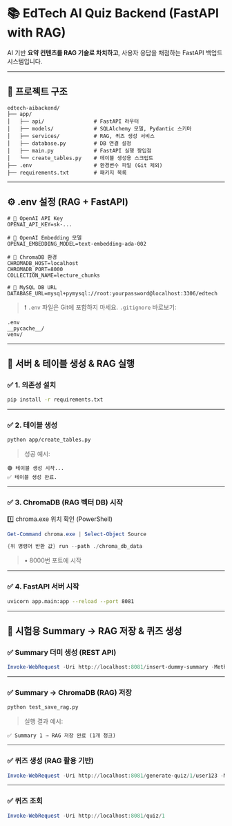 # 📚 EdTech AI Quiz Backend (FastAPI with RAG)

AI 기반 **요약 컨텐츠를 RAG 기술로 차치하고**, 사용자 응답을 채점하는 FastAPI 백업드 시스템입니다.

---

## 📂️ 프로젝트 구조

```
edtech-aibackend/
├── app/
│   ├── api/                # FastAPI 라우터
│   ├── models/             # SQLAlchemy 모델, Pydantic 스키마
│   ├── services/           # RAG, 퀴즈 생성 서비스
│   ├── database.py         # DB 연결 설정
│   ├── main.py             # FastAPI 실행 짱입점
│   └── create_tables.py    # 테이블 생성용 스크립트
├── .env                    # 환경변수 파일 (Git 제외)
├── requirements.txt        # 패키지 목록
```

---

## ⚙️ .env 설정 (RAG + FastAPI)

```env
# 🔑 OpenAI API Key
OPENAI_API_KEY=sk-...

# 🧠 OpenAI Embedding 모델
OPENAI_EMBEDDING_MODEL=text-embedding-ada-002

# 💃 ChromaDB 환경
CHROMADB_HOST=localhost
CHROMADB_PORT=8000
COLLECTION_NAME=lecture_chunks

# 📃 MySQL DB URL
DATABASE_URL=mysql+pymysql://root:yourpassword@localhost:3306/edtech
```

> ❗ `.env` 파일은 Git에 포함하지 마세요. `.gitignore` 바로보기:

```
.env
__pycache__/
venv/
```

---

## 🚀 서버 & 테이블 생성 & RAG 실행

### ✅ 1. 의존성 설치

```bash
pip install -r requirements.txt
```

---

### ✅ 2. 테이블 생성

```bash
python app/create_tables.py
```

> 성공 예시:

```
🟢 테이블 생성 시작...
✅ 테이블 생성 완료.
```

---

### ✅ 3. ChromaDB (RAG 벡터 DB) 시작

1️⃣ chroma.exe 위치 확인 (PowerShell)
```powershell
Get-Command chroma.exe | Select-Object Source
```

```powershell
{위 명령어 반환 값} run --path ./chroma_db_data
```

> • 8000번 포트에 시작

---

### ✅ 4. FastAPI 서버 시작

```bash
uvicorn app.main:app --reload --port 8081
```

---

## 🤞 시험용 Summary → RAG 저장 & 퀴즈 생성

### ✅ Summary 더미 생성 (REST API)

```powershell
Invoke-WebRequest -Uri http://localhost:8081/insert-dummy-summary -Method POST
```

---

### ✅ Summary → ChromaDB (RAG) 저장

```bash
python test_save_rag.py
```

> 실행 결과 예시:

```
✅ Summary 1 → RAG 저장 완료 (1개 청크)
```

---

### ✅ 퀴즈 생성 (RAG 활용 기반)

```powershell
Invoke-WebRequest -Uri http://localhost:8081/generate-quiz/1/user123 -Method POST
```

---

### ✅ 퀴즈 조회

```powershell
Invoke-WebRequest -Uri http://localhost:8081/quiz/1
```








